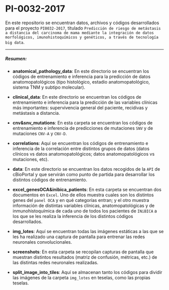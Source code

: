 # PI-0032-2017
En este repositorio se encuentran datos, archivos y códigos desarrollados para el proyecto `PI0032-2017`, titulado `Predicción de riesgo de metástasis a distancia del carcinoma de mama mediante la integración de datos morfológicos, imunohistoquímicos y genéticos, a través de tecnología big data`.

------------

##### Resumen:
- **anatomical_pathology_data**: En este directorio se encuentran los códigos de entrenamiento e inferencia para la predicción de datos anatomopatológicos (tipo histológico, estadio anatomopatológico, sistema TNM y subtipo molecular).

- **clinical_data**: En este directorio se encuentran los códigos de entrenamiento e inferencia para la predicción de las variables clínicas más importantes: supervivencia general del paciente, recidivas y metástasis a distancia.

- **cnv&snv_mutations**: En esta carpeta se encuentran los códigos de entrenamiento e inferencia de predicciones de mutaciones `SNV` y de mutaciones `CNV-A` y `CNV-D`.

- **correlations**: Aquí se encuentran los códigos de entrenamiento e inferencia de la correlación entre distintos grupos de datos (datos clínicos vs datos anatomopatológicos; datos anatomopatológicos vs mutaciones, etc).

- **data**: En este directorio se encuentran los datos recogidos de la `API` de cBioPortal y que servirán como punto de partida para desarrollar los distintos códigos de entrenamiento.

- **excel_genesOCA&inibica_patients**: En esta carpeta se encuentran dos documentos en `Excel`. Uno de ellos muestra cuales son los distintos genes del `panel OCA` y en qué categorías entran; y el otro muestra información de distintas variables clínicas, anatomopatológicas y de inmunohistoquímica de cada uno de todos los pacientes de `INiBICA` a los que se les realiza la inferencia de los distintos códigos desarrollados.

- **img_lotes**: Aquí se encuentran todas las imágenes estáticas a las que se les ha realizado una captura de pantalla para entrenar las redes neuronales convolucionales.

- **screenshots**: En esta carpeta se recopilan capturas de pantalla que muestran distintos resultados (matriz de confusión, métricas, etc.) de las distintas redes neuronales realizadas.

- **split_image_into_tiles**: Aquí se almacenan tanto los códigos para dividir las imágenes de la carpeta `img_lotes` en teselas, como las propias teselas.